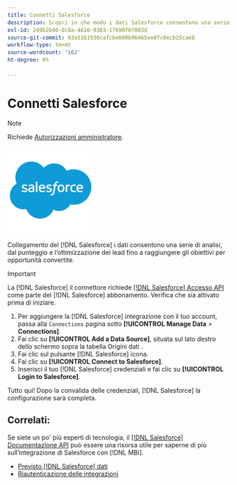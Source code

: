 ```yaml
---
title: Connetti Salesforce
description: Scopri in che modo i dati Salesforce consentono una serie di analisi, dal punteggio e l’ottimizzazione portano a raggiungere gli obiettivi per opportunità convertite.
exl-id: 249b2b40-8c8a-4616-9383-17690f07003d
source-git-commit: 03a5161930cafcbe600b96465ee0fc0ecb25cae8
workflow-type: tm+mt
source-wordcount: '162'
ht-degree: 0%

---
```


# Connetti Salesforce

>[!NOTE]
>
>Richiede [Autorizzazioni amministratore](../../../administrator/user-management/user-management.md).

![](../../../assets/Salesforce_Logo.png)

Collegamento del [!DNL Salesforce] i dati consentono una serie di analisi, dal punteggio e l’ottimizzazione dei lead fino a raggiungere gli obiettivi per opportunità convertite.

>[!IMPORTANT]
>
>La [!DNL Salesforce] il connettore richiede [[!DNL Salesforce] Accesso API](../integrations/salesforce.md) come parte del [!DNL Salesforce] abbonamento. Verifica che sia attivato prima di iniziare.

1. Per aggiungere la [!DNL Salesforce] integrazione con il tuo account, passa alla `Connections` pagina sotto **[!UICONTROL Manage Data** > **Connections]**.
1. Fai clic su **[!UICONTROL Add a Data Source]**, situata sul lato destro dello schermo sopra la tabella Origini dati .
1. Fai clic sul pulsante [!DNL Salesforce] icona.
1. Fai clic su **[!UICONTROL Connect to Salesforce]**.
1. Inserisci il tuo [!DNL Salesforce] credenziali e fai clic su **[!UICONTROL Login to Salesforce]**.

Tutto qui! Dopo la convalida delle credenziali, [!DNL Salesforce] la configurazione sarà completa.

## Correlati:

Se siete un po&#39; più esperti di tecnologia, il [[!DNL Salesforce] Documentazione API](https://developer.salesforce.com/docs/atlas.en-us.api_rest.meta/api_rest/intro_what_is_rest_api.htm) può essere una risorsa utile per saperne di più sull’integrazione di Salesforce con [!DNL MBI].

* [Previsto [!DNL Salesforce] dati](../integrations/salesforce-data.md)
* [Riautenticazione delle integrazioni](https://support.magento.com/hc/en-us/articles/360016733151)
